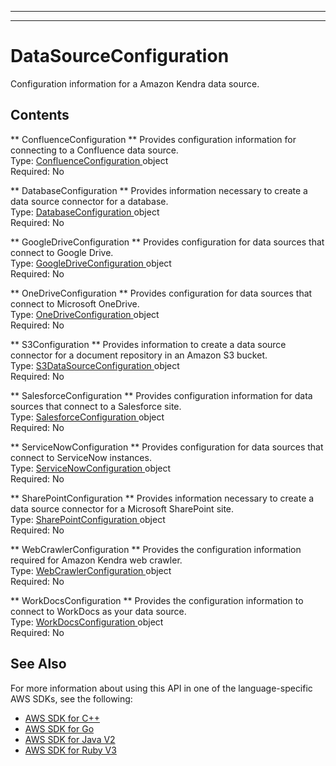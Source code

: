 --------

--------

# DataSourceConfiguration<a name="API_DataSourceConfiguration"></a>

Configuration information for a Amazon Kendra data source\.

## Contents<a name="API_DataSourceConfiguration_Contents"></a>

 ** ConfluenceConfiguration **   <a name="Kendra-Type-DataSourceConfiguration-ConfluenceConfiguration"></a>
Provides configuration information for connecting to a Confluence data source\.  
Type: [ ConfluenceConfiguration ](API_ConfluenceConfiguration.md) object  
Required: No

 ** DatabaseConfiguration **   <a name="Kendra-Type-DataSourceConfiguration-DatabaseConfiguration"></a>
Provides information necessary to create a data source connector for a database\.  
Type: [ DatabaseConfiguration ](API_DatabaseConfiguration.md) object  
Required: No

 ** GoogleDriveConfiguration **   <a name="Kendra-Type-DataSourceConfiguration-GoogleDriveConfiguration"></a>
Provides configuration for data sources that connect to Google Drive\.   
Type: [ GoogleDriveConfiguration ](API_GoogleDriveConfiguration.md) object  
Required: No

 ** OneDriveConfiguration **   <a name="Kendra-Type-DataSourceConfiguration-OneDriveConfiguration"></a>
Provides configuration for data sources that connect to Microsoft OneDrive\.  
Type: [ OneDriveConfiguration ](API_OneDriveConfiguration.md) object  
Required: No

 ** S3Configuration **   <a name="Kendra-Type-DataSourceConfiguration-S3Configuration"></a>
Provides information to create a data source connector for a document repository in an Amazon S3 bucket\.  
Type: [ S3DataSourceConfiguration ](API_S3DataSourceConfiguration.md) object  
Required: No

 ** SalesforceConfiguration **   <a name="Kendra-Type-DataSourceConfiguration-SalesforceConfiguration"></a>
Provides configuration information for data sources that connect to a Salesforce site\.  
Type: [ SalesforceConfiguration ](API_SalesforceConfiguration.md) object  
Required: No

 ** ServiceNowConfiguration **   <a name="Kendra-Type-DataSourceConfiguration-ServiceNowConfiguration"></a>
Provides configuration for data sources that connect to ServiceNow instances\.  
Type: [ ServiceNowConfiguration ](API_ServiceNowConfiguration.md) object  
Required: No

 ** SharePointConfiguration **   <a name="Kendra-Type-DataSourceConfiguration-SharePointConfiguration"></a>
Provides information necessary to create a data source connector for a Microsoft SharePoint site\.  
Type: [ SharePointConfiguration ](API_SharePointConfiguration.md) object  
Required: No

 ** WebCrawlerConfiguration **   <a name="Kendra-Type-DataSourceConfiguration-WebCrawlerConfiguration"></a>
Provides the configuration information required for Amazon Kendra web crawler\.  
Type: [ WebCrawlerConfiguration ](API_WebCrawlerConfiguration.md) object  
Required: No

 ** WorkDocsConfiguration **   <a name="Kendra-Type-DataSourceConfiguration-WorkDocsConfiguration"></a>
Provides the configuration information to connect to WorkDocs as your data source\.  
Type: [ WorkDocsConfiguration ](API_WorkDocsConfiguration.md) object  
Required: No

## See Also<a name="API_DataSourceConfiguration_SeeAlso"></a>

For more information about using this API in one of the language\-specific AWS SDKs, see the following:
+  [ AWS SDK for C\+\+](https://docs.aws.amazon.com/goto/SdkForCpp/kendra-2019-02-03/DataSourceConfiguration) 
+  [ AWS SDK for Go](https://docs.aws.amazon.com/goto/SdkForGoV1/kendra-2019-02-03/DataSourceConfiguration) 
+  [ AWS SDK for Java V2](https://docs.aws.amazon.com/goto/SdkForJavaV2/kendra-2019-02-03/DataSourceConfiguration) 
+  [ AWS SDK for Ruby V3](https://docs.aws.amazon.com/goto/SdkForRubyV3/kendra-2019-02-03/DataSourceConfiguration) 